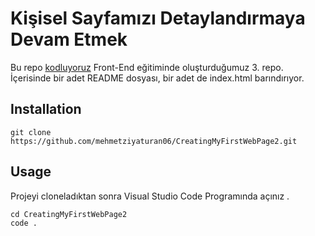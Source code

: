 # Kişisel Sayfamızı Detaylandırmaya Devam Etmek

Bu repo [kodluyoruz](https://kodluyoruz.org/) Front-End eğitiminde oluşturduğumuz 3. repo. İçerisinde bir adet README dosyası, bir adet de index.html barındırıyor.

## Installation
```
git clone https://github.com/mehmetziyaturan06/CreatingMyFirstWebPage2.git
```

## Usage

Projeyi cloneladıktan sonra Visual Studio Code Programında açınız .

```
cd CreatingMyFirstWebPage2
code .
```